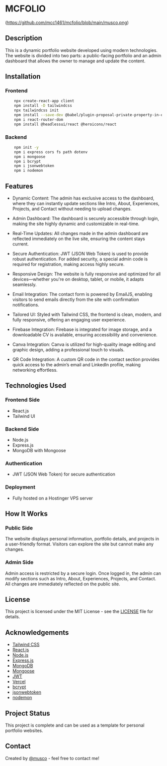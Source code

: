 # MCFOLIO

(https://github.com/mcc1461/mcfolio/blob/main/musco.png)

## Description

This is a dynamic portfolio website developed using modern technologies. The website is divided into two parts: a public-facing portfolio and an admin dashboard that allows the owner to manage and update the content.

## Installation

### Frontend

```bash
    npx create-react-app client
    npm install -D tailwindcss
    npx tailwindcss init
    npm install --save-dev @babel/plugin-proposal-private-property-in-object
    npm i react-router-dom
    npm install @headlessui/react @heroicons/react

```

### Backend

```bash
    npm init -y
    npm i express cors fs path dotenv
    npm i mongoose
    npm i bcrypt
    npm i jsonwebtoken
    npm i nodemon
```

## Features

- Dynamic Content: The admin has exclusive access to the dashboard, where they can instantly update sections like Intro, About, Experiences, Projects, and Contact without needing to upload changes.

- Admin Dashboard: The dashboard is securely accessible through login, making the site highly dynamic and customizable in real-time.

- Real-Time Updates: All changes made in the admin dashboard are reflected immediately on the live site, ensuring the content stays current.

- Secure Authentication: JWT (JSON Web Token) is used to provide robust authentication. For added security, a special admin code is required for registration, making access highly secure.

- Responsive Design: The website is fully responsive and optimized for all devices—whether you're on desktop, tablet, or mobile, it adapts seamlessly.

- Email Integration: The contact form is powered by EmailJS, enabling visitors to send emails directly from the site with confirmation notifications.

- Tailored UI: Styled with Tailwind CSS, the frontend is clean, modern, and fully responsive, offering an engaging user experience.

- Firebase Integration: Firebase is integrated for image storage, and a downloadable CV is available, ensuring accessibility and convenience.

- Canva Integration: Canva is utilized for high-quality image editing and graphic design, adding a professional touch to visuals.

- QR Code Integration: A custom QR code in the contact section provides quick access to the admin’s email and LinkedIn profile, making networking effortless.

## Technologies Used

### Frontend Side

- React.js
- Tailwind UI

### Backend Side

- Node.js
- Express.js
- MongoDB with Mongoose

### Authentication

- JWT (JSON Web Token) for secure authentication

### Deployment

- Fully hosted on a Hostinger VPS server

## How It Works

### Public Side

The website displays personal information, portfolio details, and projects in a user-friendly format. Visitors can explore the site but cannot make any changes.

### Admin Side

Admin access is restricted by a secure login. Once logged in, the admin can modify sections such as Intro, About, Experiences, Projects, and Contact. All changes are immediately reflected on the public site.

## License

This project is licensed under the MIT License - see the [LICENSE](LICENSE) file for details.

## Acknowledgements

- [Tailwind CSS](https://tailwindcss.com/)
- [React.js](https://reactjs.org/)
- [Node.js](https://nodejs.org/)
- [Express.js](https://expressjs.com/)
- [MongoDB](https://www.mongodb.com/)
- [Mongoose](https://mongoosejs.com/)
- [JWT](https://jwt.io/)
- [Vercel](https://vercel.com/)
- [bcrypt](https://www.npmjs.com/package/bcrypt)
- [jsonwebtoken](https://www.npmjs.com/package/jsonwebtoken)
- [nodemon](https://www.npmjs.com/package/nodemon)

## Project Status

This project is complete and can be used as a template for personal portfolio websites.

## Contact

Created by [@musco](https://musco.dev) - feel free to contact me!
